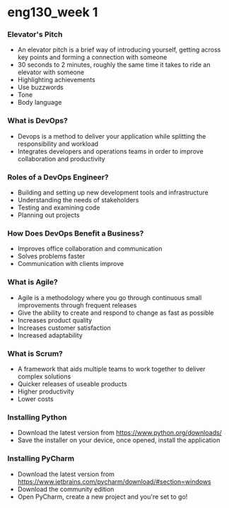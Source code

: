 # eng130_week 1 

### Elevator's Pitch
- An elevator pitch is a brief way of introducing yourself, getting across key points and forming a connection with someone
- 30 seconds to 2 minutes, roughly the same time it takes to ride an elevator with someone
- Highlighting achievements 
- Use buzzwords
- Tone 
- Body language 

### What is DevOps?
- Devops is a method to deliver your application while splitting the responsibility and workload
- Integrates developers and operations teams in order to improve collaboration and productivity

### Roles of a DevOps Engineer?
- Building and setting up new development tools and infrastructure
- Understanding the needs of stakeholders
- Testing and examining code
- Planning out projects

### How Does DevOps Benefit a Business?
- Improves office collaboration and communication
- Solves problems faster 
- Communication with clients improve

### What is Agile?
- Agile is a methodology where you go through continuous small improvements through frequent releases 
- Give the ability to create and respond to change as fast as possible
- Increases product quality 
- Increases customer satisfaction
- Increased adaptability

### What is Scrum?
- A framework that aids multiple teams to work together to deliver complex solutions
- Quicker releases of useable products
- Higher productivity
- Lower costs 

### Installing Python
- Download the latest version from https://www.python.org/downloads/
- Save the installer on your device, once opened, install the application

### Installing PyCharm
- Download the latest version from https://www.jetbrains.com/pycharm/download/#section=windows
- Download the community edition
- Open PyCharm, create a new project and you're set to go!


